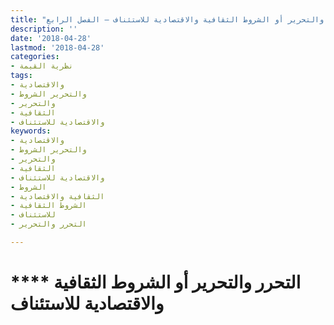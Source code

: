 ```yaml
---
title: "التحرر والتحرير أو الشروط الثقافية والاقتصادية للاستئناف – الفصل الرابع"
description: ''
date: '2018-04-28'
lastmod: '2018-04-28'
categories:
- نظرية القيمة
tags:
- والاقتصادية
- والتحرير الشروط
- والتحرير
- الثقافية
- والاقتصادية للاستئناف
keywords:
- والاقتصادية
- والتحرير الشروط
- والتحرير
- الثقافية
- والاقتصادية للاستئناف
- الشروط
- الثقافية والاقتصادية
- الشروط الثقافية
- للاستئناف
- التحرر والتحرير

---
```

# **** **التحرر والتحرير** أو الشروط الثقافية والاقتصادية للاستئناف

###